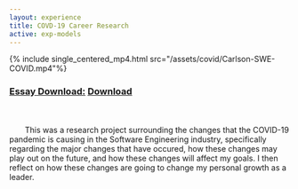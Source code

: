 ```yaml
---
layout: experience
title: COVD-19 Career Research
active: exp-models
---
```


{% include single_centered_mp4.html src="/assets/covid/Carlson-SWE-COVID.mp4"%}
<br>
<h3><u>Essay Download:</u> <a href="/assets/Carlson-SWE_COVID.pdf" download="CalrsonResume"> Download </a></h3>
<br><br>
 &emsp;&emsp;This was a research project surrounding the changes that the COVID-19 pandemic is causing in the Software Engineering industry, specifically regarding the major changes that have occured, how these changes may play out on the future, and how these changes will affect my goals. I then reflect on how these changes are going to change my personal growth as a leader.

<br><br>

